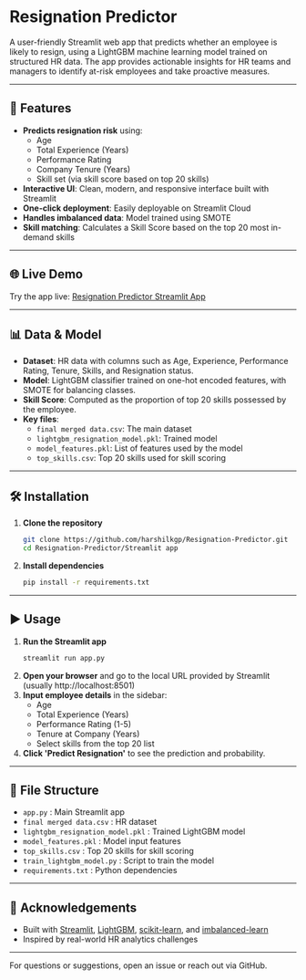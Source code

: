 # Resignation Predictor

A user-friendly Streamlit web app that predicts whether an employee is likely to resign, using a LightGBM machine learning model trained on structured HR data. The app provides actionable insights for HR teams and managers to identify at-risk employees and take proactive measures.

---

## 🚀 Features
- **Predicts resignation risk** using:
  - Age
  - Total Experience (Years)
  - Performance Rating
  - Company Tenure (Years)
  - Skill set (via skill score based on top 20 skills)
- **Interactive UI**: Clean, modern, and responsive interface built with Streamlit
- **One-click deployment**: Easily deployable on Streamlit Cloud
- **Handles imbalanced data**: Model trained using SMOTE
- **Skill matching**: Calculates a Skill Score based on the top 20 most in-demand skills

---

## 🌐 Live Demo
Try the app live: [Resignation Predictor Streamlit App](https://resignation-predictor-if2qbxpwgh5piruj4rwips.streamlit.app/)

---

## 📊 Data & Model
- **Dataset**: HR data with columns such as Age, Experience, Performance Rating, Tenure, Skills, and Resignation status.
- **Model**: LightGBM classifier trained on one-hot encoded features, with SMOTE for balancing classes.
- **Skill Score**: Computed as the proportion of top 20 skills possessed by the employee.
- **Key files**:
  - `final merged data.csv`: The main dataset
  - `lightgbm_resignation_model.pkl`: Trained model
  - `model_features.pkl`: List of features used by the model
  - `top_skills.csv`: Top 20 skills used for skill scoring

---

## 🛠️ Installation
1. **Clone the repository**
   ```bash
   git clone https://github.com/harshilkgp/Resignation-Predictor.git
   cd Resignation-Predictor/Streamlit app
   ```
2. **Install dependencies**
   ```bash
   pip install -r requirements.txt
   ```

---

## ▶️ Usage
1. **Run the Streamlit app**
   ```bash
   streamlit run app.py
   ```
2. **Open your browser** and go to the local URL provided by Streamlit (usually http://localhost:8501)
3. **Input employee details** in the sidebar:
   - Age
   - Total Experience (Years)
   - Performance Rating (1-5)
   - Tenure at Company (Years)
   - Select skills from the top 20 list
4. **Click 'Predict Resignation'** to see the prediction and probability.

---

## 📁 File Structure
- `app.py` : Main Streamlit app
- `final merged data.csv` : HR dataset
- `lightgbm_resignation_model.pkl` : Trained LightGBM model
- `model_features.pkl` : Model input features
- `top_skills.csv` : Top 20 skills for skill scoring
- `train_lightgbm_model.py` : Script to train the model
- `requirements.txt` : Python dependencies

---

## 🙏 Acknowledgements
- Built with [Streamlit](https://streamlit.io/), [LightGBM](https://lightgbm.readthedocs.io/), [scikit-learn](https://scikit-learn.org/), and [imbalanced-learn](https://imbalanced-learn.org/)
- Inspired by real-world HR analytics challenges

---

For questions or suggestions, open an issue or reach out via GitHub.
